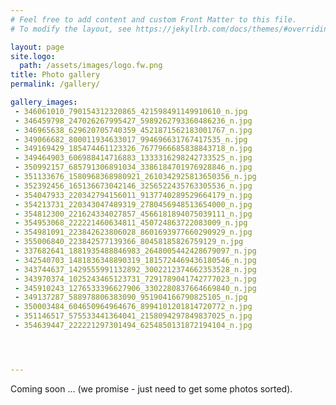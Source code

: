 ```yaml
---
# Feel free to add content and custom Front Matter to this file.
# To modify the layout, see https://jekyllrb.com/docs/themes/#overriding-theme-defaults

layout: page
site.logo:
  path: /assets/images/logo.fw.png
title: Photo gallery
permalink: /gallery/

gallery_images:
 - 346061010_790154312320865_421598491149910610_n.jpg
 - 346459798_247026267995427_5989262793360486236_n.jpg
 - 346965638_629620705740359_4521871562183001767_n.jpg
 - 349066682_800011934633017_994696631767417535_n.jpg
 - 349169429_185474461123326_7677966685838843718_n.jpg
 - 349464903_606988414716883_1333316298242733525_n.jpg
 - 350992157_685791306891034_3386184701976928846_n.jpg
 - 351133676_1580968368980921_2610342925813650356_n.jpg
 - 352392456_165136673042146_3256522435763305536_n.jpg
 - 354047933_220342794156011_9137740289529664179_n.jpg
 - 354213731_220343047489319_2780456948513654000_n.jpg
 - 354812300_221624334027857_4566181894075039111_n.jpg
 - 354953068_222221460634811_450724863722083009_n.jpg
 - 354981091_223842623806028_8601693977660290929_n.jpg
 - 355006840_223842577139366_80458185826759129_n.jpg
 - 337682641_1881935488846983_2648005442428679097_n.jpg
 - 342540703_1481836348890319_1815724469436180546_n.jpg
 - 343744637_1429555991132892_3002212374662353528_n.jpg
 - 343970374_1025243465123731_7291789041742777023_n.jpg
 - 345910243_1276533396627906_3302280837664669840_n.jpg
 - 349137287_588978806383090_951904166790825105_n.jpg
 - 350003484_604650964964676_8994101201814720772_n.jpg
 - 351146517_575533441364041_2158094297849837025_n.jpg
 - 354639447_222221297301494_6254850131872194104_n.jpg




---
```

Coming soon ... (we promise - just need to get some photos sorted).
<div style="display:none">
Some of the pets and animals that we look after:
  <div style="display:flex; flex-wrap: wrap;">
  {% for img in page.gallery_images %}
    <div style="padding:10px;">
      <a href="/assets/images/gallery/{{ img }}">
          <img src="/assets/images/gallery/tn/tn_{{ img }}" style="box-shadow: 0 4px 8px 0 rgba(0, 0, 0, 0.2), 0 6px 20px 0 rgba(0, 0, 0, 0.19);"/>
      </a>
    </div>
  {% endfor %}
  </div>
</div>
<script type="text/javascript" src="/assets/js/lightbox.js"></script>
<link rel="stylesheet" href="/assets/css/lightbox.css">
